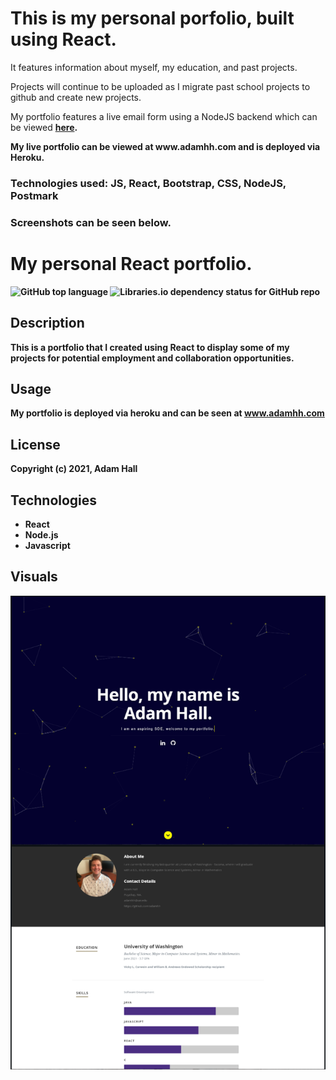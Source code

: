 <h1> This is my personal porfolio, built using React. </h1>
<p> It features information about myself, my education, and past projects.</p>
<p> Projects will continue to be uploaded as I migrate past school projects to github and create new projects.</p>
<p> My portfolio features a live email form using a NodeJS backend which can be viewed <strong><a href="https://github.com/adamhh/my-react-profile-backend" target="_blank">here</a>.</p>
<p> My live portfolio can be viewed at www.adamhh.com and is deployed via Heroku.</p>
<h3> Technologies used: JS, React, Bootstrap, CSS, NodeJS, Postmark </h3>
<h3> Screenshots can be seen below.</h3>


# My personal React portfolio.


![GitHub top language](https://img.shields.io/github/languages/top/kbnewlon/project3) ![Libraries.io dependency status for GitHub repo](https://img.shields.io/badge/license-MIT_License-yellowgreen)


## Description
This is a portfolio that I created using React to display some of my projects for potential employment and collaboration opportunities.

## **Usage**
My portfolio is deployed via heroku and can be seen at www.adamhh.com


## **License**
Copyright (c) 2021, Adam Hall

## **Technologies**
* React
* Node.js
* Javascript

## **Visuals**
![screenshot](public/images/portfolio/screenshot.PNG)
